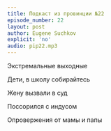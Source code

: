```yaml
---
title: Подкаст из провинции №22
episode_number: 22
layout: post
author: Eugene Suchkov
explicit: 'no'
audio: pip22.mp3
---
```

Экстремальные выходные 

Дети, в школу собирайтесь 

Жену вызвали в суд 

Поссорился с индусом 

Опровержения от мамы и папы